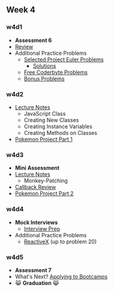 ## Week 4

### w4d1
+ **Assessment 6**
+ [Review][w4d1-lecture-notes]
+ Additional Practice Problems
  + [Selected Project Euler Problems](../other/project_euler.md)
    + [Solutions](../solutions/w4/projectEuler)
  + [Free Coderbyte Problems](https://coderbyte.com/challenges/)
  + [Bonus Problems](../other/bonus_problems)

[w4d1-assessment]:./d1/assessment
[w4d1-lecture-notes]:./d1/lecture_notes.md

### w4d2
+ [Lecture Notes][w4d2-lecture-notes]
  + JavaScript Class
  + Creating New Classes
  + Creating Instance Variables
  + Creating Methods on Classes
+ [Pokemon Project Part 1][pokemon_1]

[w4d2-lecture-notes]:./d2/lecture_notes.md

### w4d3
+ **Mini Assessment**
+ [Lecture Notes][w4d3-lecture-notes]
  + Monkey-Patching
+ [Callback Review][w3d3-lecture-notes]
+ [Pokemon Project Part 2][pokemon_2]

[w3d3-lecture-notes]:../w3/d3/lecture_notes.md
[w4d3-lecture-notes]:./d3/lecture_notes.md
### w4d4
+ **Mock Interviews**
  + [Interview Prep](./d4/interview_prep.md)
+ Additional Practice Problems
  + [ReactiveX](http://reactivex.io/learnrx/) (up to problem 20)

[pokemon_1]:./pokemon/pokemon.md
[pokemon_2]:./pokemon/battle.md
[interview_prompts]:./d4/interview_prompts.js

### w4d5
+ **Assessment 7**
+ What's Next? [Applying to Bootcamps](../other/whats_next.md)
+ :joy_cat: **Graduation** :joy_cat:
